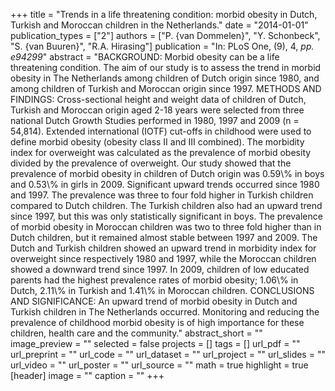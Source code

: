 +++
title = "Trends in a life threatening condition: morbid obesity in Dutch, Turkish and Moroccan children in the Netherlands."
date = "2014-01-01"
publication_types = ["2"]
authors = ["P. {van Dommelen}", "Y. Schonbeck", "S. {van Buuren}", "R.A. Hirasing"]
publication = "In: PLoS One, (9), 4, _pp. e94299_"
abstract = "BACKGROUND: Morbid obesity can be a life threatening condition. The aim of our study is to assess the trend in morbid obesity in The Netherlands among children of Dutch origin since 1980, and among children of Turkish and Moroccan origin since 1997. METHODS AND FINDINGS: Cross-sectional height and weight data of children of Dutch, Turkish and Moroccan origin aged 2-18 years were selected from three national Dutch Growth Studies performed in 1980, 1997 and 2009 (n = 54,814). Extended international (IOTF) cut-offs in childhood were used to define morbid obesity (obesity class II and III combined). The morbidity index for overweight was calculated as the prevalence of morbid obesity divided by the prevalence of overweight. Our study showed that the prevalence of morbid obesity in children of Dutch origin was 0.59\\% in boys and 0.53\\% in girls in 2009. Significant upward trends occurred since 1980 and 1997. The prevalence was three to four fold higher in Turkish children compared to Dutch children. The Turkish children also had an upward trend since 1997, but this was only statistically significant in boys. The prevalence of morbid obesity in Moroccan children was two to three fold higher than in Dutch children, but it remained almost stable between 1997 and 2009. The Dutch and Turkish children showed an upward trend in morbidity index for overweight since respectively 1980 and 1997, while the Moroccan children showed a downward trend since 1997. In 2009, children of low educated parents had the highest prevalence rates of morbid obesity; 1.06\\% in Dutch, 2.11\\% in Turkish and 1.41\\% in Moroccan children. CONCLUSIONS AND SIGNIFICANCE: An upward trend of morbid obesity in Dutch and Turkish children in The Netherlands occurred. Monitoring and reducing the prevalence of childhood morbid obesity is of high importance for these children, health care and the community."
abstract_short = ""
image_preview = ""
selected = false
projects = []
tags = []
url_pdf = ""
url_preprint = ""
url_code = ""
url_dataset = ""
url_project = ""
url_slides = ""
url_video = ""
url_poster = ""
url_source = ""
math = true
highlight = true
[header]
image = ""
caption = ""
+++
